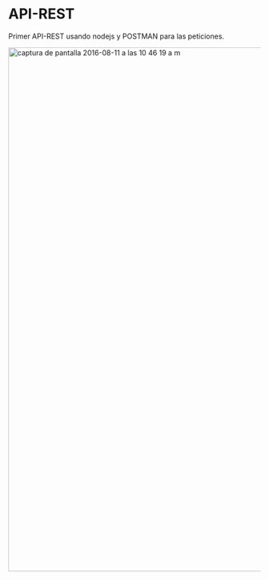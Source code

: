 # API-REST
Primer API-REST usando nodejs y POSTMAN para las peticiones.


<img width="1045" alt="captura de pantalla 2016-08-11 a las 10 46 19 a m" src="https://cloud.githubusercontent.com/assets/10249293/17595326/35594d84-5fb2-11e6-9f46-6ce7d59e05b2.png">
